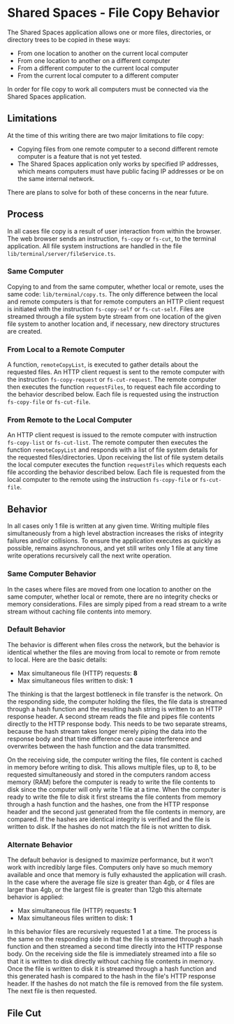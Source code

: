 # Shared Spaces - File Copy Behavior

The Shared Spaces application allows one or more files, directories, or directory trees to be copied in these ways:
* From one location to another on the current local computer
* From one location to another on a different computer
* From a different computer to the current local computer
* From the current local computer to a different computer

In order for file copy to work all computers must be connected via the Shared Spaces application.

## Limitations
At the time of this writing there are two major limitations to file copy:
* Copying files from one remote computer to a second different remote computer is a feature that is not yet tested.
* The Shared Spaces application only works by specified IP addresses, which means computers must have public facing IP addresses or be on the same internal network.

There are plans to solve for both of these concerns in the near future.

## Process
In all cases file copy is a result of user interaction from within the browser.  The web browser sends an instruction, `fs-copy` or `fs-cut`, to the terminal application.  All file system instructions are handled in the file `lib/terminal/server/fileService.ts`.

### Same Computer
Copying to and from the same computer, whether local or remote, uses the same code: `lib/terminal/copy.ts`.  The only difference between the local and remote computers is that for remote computers an HTTP client request is initiated with the instruction `fs-copy-self` or `fs-cut-self`.  Files are streamed through a file system byte stream from one location of the given file system to another location and, if necessary, new directory structures are created.

### From Local to a Remote Computer
A function, `remoteCopyList`, is executed to gather details about the requested files.  An HTTP client request is sent to the remote computer with the instruction `fs-copy-request` or `fs-cut-request`.  The remote computer then executes the function `requestFiles`, to request each file according to the behavior described below.  Each file is requested using the instruction `fs-copy-file` or `fs-cut-file`.

### From Remote to the Local Computer
An HTTP client request is issued to the remote computer with instruction `fs-copy-list` or `fs-cut-list`.  The remote computer then executes the function `remoteCopyList` and responds with a list of file system details for the requested files/directories.  Upon receiving the list of file system details the local computer executes the function `requestFiles` which requests each file according the behavior described below.  Each file is requested from the local computer to the remote using the instruction `fs-copy-file` or `fs-cut-file`.

## Behavior
In all cases only 1 file is written at any given time.  Writing multiple files simultaneously from a high level abstraction increases the risks of integrity failures and/or collisions.  To ensure the application executes as quickly as possible, remains asynchronous, and yet still writes only 1 file at any time write operations recursively call the next write operation.

### Same Computer Behavior
In the cases where files are moved from one location to another on the same computer, whether local or remote, there are no integrity checks or memory considerations.  Files are simply piped from a read stream to a write stream without caching file contents into memory.

### Default Behavior
The behavior is different when files cross the network, but the behavior is identical whether the files are moving from local to remote or from remote to local.  Here are the basic details:
* Max simultaneous file (HTTP) requests: **8**
* Max simultaneous files written to disk: **1**

The thinking is that the largest bottleneck in file transfer is the network.  On the responding side, the computer holding the files, the file data is streamed through a hash function and the resulting hash string is written to an HTTP response header.  A second stream reads the file and pipes file contents directly to the HTTP response body.  This needs to be two separate streams, because the hash stream takes longer merely piping the data into the response body and that time difference can cause interference and overwrites between the hash function and the data transmitted.

On the receiving side, the computer writing the files, file content is cached in memory before writing to disk.  This allows multiple files, up to 8, to be requested simultaneously and stored in the computers random access memory (RAM) before the computer is ready to write the file contents to disk since the computer will only write 1 file at a time.  When the computer is ready to write the file to disk it first streams the file contents from memory through a hash function and the hashes, one from the HTTP response header and the second just generated from the file contents in memory, are compared.  If the hashes are identical integrity is verified and the file is written to disk.  If the hashes do not match the file is not written to disk.

### Alternate Behavior
The default behavior is designed to maximize performance, but it won't work with incredibly large files.  Computers only have so much memory available and once that memory is fully exhausted the application will crash.  In the case where the average file size is greater than 4gb, or 4 files are larger than 4gb, or the largest file is greater than 12gb this alternate behavior is applied:
* Max simultaneous file (HTTP) requests: **1**
* Max simultaneous files written to disk: **1**

In this behavior files are recursively requested 1 at a time.  The process is the same on the responding side in that the file is streamed through a hash function and then streamed a second time directly into the HTTP response body.  On the receiving side the file is immediately streamed into a file so that it is written to disk directly without caching file contents in memory.  Once the file is written to disk it is streamed through a hash function and this generated hash is compared to the hash in the file's HTTP response header.  If the hashes do not match the file is removed from the file system.  The next file is then requested.

## File Cut